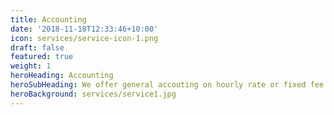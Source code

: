 ```yaml
---
title: Accounting
date: '2018-11-18T12:33:46+10:00'
icon: services/service-icon-1.png
draft: false
featured: true
weight: 1
heroHeading: Accounting
heroSubHeading: We offer general accouting on hourly rate or fixed fee
heroBackground: services/service1.jpg
---
```

